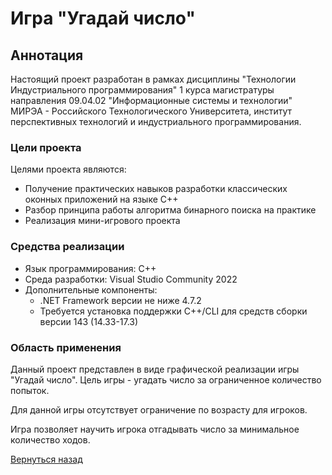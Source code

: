 # Игра "Угадай число"

## Аннотация

Настоящий проект разработан в рамках дисциплины "Технологии Индустриального программирования" 1 курса магистратуры направления 09.04.02 "Информационные системы и технологии" МИРЭА - Российского Технологического Университета, институт перспективных технологий и индустриального программирования.

### Цели проекта

Целями проекта являются:

- Получение практических навыков разработки классических оконных приложений на языке С++
- Разбор принципа работы алгоритма бинарного поиска на практике
- Реализация мини-игрового проекта

### Средства реализации

- Язык программирования: С++
- Cреда разработки: Visual Studio Community 2022
- Дополнительные компоненты:
  - .NET Framework версии не ниже 4.7.2
  - Требуется установка поддержки C++/CLI для средств сборки версии 143 (14.33-17.3)
  
### Область применения

Данный проект представлен в виде графической реализации игры "Угадай число". Цель игры - угадать число за ограниченное количество попыток.

Для данной игры отсутствует ограничение по возрасту для игроков.

Игра позволяет научить игрока отгадывать число за минимальное количество ходов.

[Вернуться назад](../README.md)

